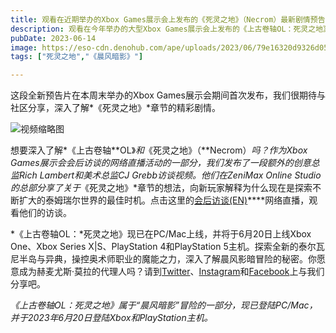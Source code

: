 ```yaml
---
title: 观看在近期举办的Xbox Games展示会上发布的《死灵之地》（Necrom）最新剧情预告片  
description: 观看在今年举办的大型Xbox Games展示会上发布的《上古卷轴OL：死灵之地》（Necrom）的全新剧情预告片：
pubDate: 2023-06-14
image: https://eso-cdn.denohub.com/ape/uploads/2023/06/79e16320d9326d05ee0fc5e3c4bddff7.jpg
tags: ["死灵之地","《晨风暗影》"]

---
```


这段全新预告片在本周末举办的Xbox Games展示会期间首次发布，我们很期待与社区分享，深入了解*《死灵之地》*章节的精彩剧情。

![视频缩略图](https://i.ytimg.com/vi/E5Bvlkmo5NM/maxresdefault.jpg)

想要深入了解*《上古卷轴**OL》_和_《死灵之地》（**Necrom）_吗？作为Xbox
Games展示会会后访谈的网络直播活动的一部分，我们发布了一段额外的创意总监Rich Lambert和美术总监CJ
Grebb访谈视频。他们在ZeniMax Online
Studio的总部分享了关于_《死灵之地》*章节的想法，向新玩家解释为什么现在是探索不断扩大的泰姆瑞尔世界的最佳时机。点击这里的[会后访谈(EN)](https://www.twitch.tv/videos/1845301563?t=01h07m27s)****网络直播，观看他们的访谈。

*《上古卷轴OL：*死灵之地》现已在PC/Mac上线，并将于6月20日上线Xbox One、Xbox Series X|S、PlayStation 4和PlayStation
5主机。探索全新的泰尔瓦尼半岛与异典，操控奥术师职业的魔能之力，深入了解晨风影暗冒险的秘密。你愿意成为赫麦尤斯·莫拉的代理人吗？请到[Twitter](https://twitter.com/TESOnline)、[Instagram](https://www.instagram.com/elderscrollsonline/)和[Facebook](https://www.facebook.com/ElderScrollsOnline)上与我们分享吧。 

_《上古卷轴OL：死灵之地》属于“晨风暗影”冒险的一部分，现已登陆PC/Mac，并于2023年6月20日登陆Xbox和PlayStation主机。_
